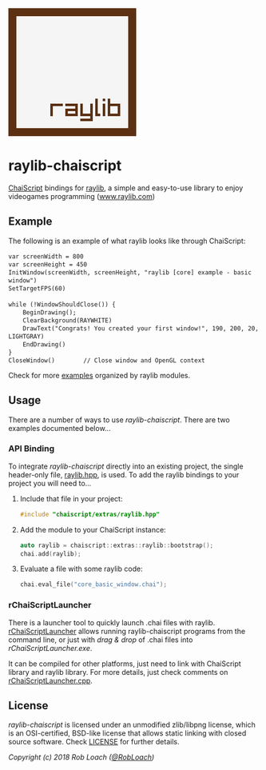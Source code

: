 <img src="logo/raylib_256x256.png" width=256>

# raylib-chaiscript

[ChaiScript](https://chaiscript.com) bindings for [raylib](https://www.raylib.com/), a simple and easy-to-use library to enjoy videogames programming (www.raylib.com)

## Example

The following is an example of what raylib looks like through ChaiScript:

``` chaiscript
var screenWidth = 800
var screenHeight = 450
InitWindow(screenWidth, screenHeight, "raylib [core] example - basic window")
SetTargetFPS(60)

while (!WindowShouldClose()) {
    BeginDrawing();
    ClearBackground(RAYWHITE)
    DrawText("Congrats! You created your first window!", 190, 200, 20, LIGHTGRAY)
    EndDrawing()
}
CloseWindow()        // Close window and OpenGL context
```

Check for more [examples](examples) organized by raylib modules.

## Usage

There are a number of ways to use *raylib-chaiscript*. There are two examples documented below...

### API Binding

To integrate *raylib-chaiscript* directly into an existing project, the single header-only file, [raylib.hpp](include/chaiscript/extras/raylib.hpp), is used. To add the raylib bindings to your project you will need to...

1. Include that file in your project:
    ``` c++
    #include "chaiscript/extras/raylib.hpp"
    ```

2. Add the module to your ChaiScript instance:
    ``` c++
    auto raylib = chaiscript::extras::raylib::bootstrap();
    chai.add(raylib);
    ```

3. Evaluate a file with some raylib code:
    ``` c++
    chai.eval_file("core_basic_window.chai");
    ```

### rChaiScriptLauncher

There is a launcher tool to quickly launch .chai files with raylib. [rChaiScriptLauncher](tools/rChaiScriptLauncher/rChaiScriptLauncher.cpp) allows running raylib-chaiscript
programs from the command line, or just with *drag & drop* of .chai files into *rChaiScriptLauncher.exe*.

It can be compiled for other platforms, just need to link with ChaiScript library and raylib library. For more details, just check comments on [rChaiScriptLauncher.cpp](tools/rChaiScriptLauncher/rChaiScriptLauncher.cpp).

## License

*raylib-chaiscript* is licensed under an unmodified zlib/libpng license, which is an OSI-certified, 
BSD-like license that allows static linking with closed source software. Check [LICENSE](LICENSE) for further details.

*Copyright (c) 2018 Rob Loach ([@RobLoach](https://twitter.com/RobLoach))*
